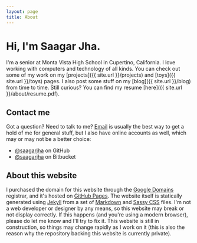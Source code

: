 ```yaml
---
layout: page
title: About
---
```


# Hi, I'm Saagar Jha.
I'm a senior at Monta Vista High School in Cupertino, California. I love working with computers and technology of all kinds. You can check out some of my work on my [projects]({{ site.url }}/projects) and [toys]({{ site.url }}/toys) pages. I also post some stuff on my [blog]({{ site.url }}/blog) from time to time. Still curious? You can find my resume [here]({{ site.url }}/about/resume.pdf).

## Contact me
Got a question? Need to talk to me? [Email](mailto:saagar@saagarjha.com) is usually the best way to get a hold of me for general stuff, but I also have online accounts as well, which may or may not be a better choice:

- [@saagarjha](https://github.com/saagarjha) on GitHub
- [@saagarjha](https://bitbucket.org/saagarjha/) on Bitbucket

## About this website
I purchased the domain for this website through the [Google Domains](https://domains.google/) registrar, and it's hosted on [GitHub Pages](https://pages.github.com). The website itself is statically generated using [Jekyll](https://jekyllrb.com) from a set of [Markdown](https://daringfireball.net/projects/markdown/) and [Sassy CSS](http://sass-lang.com) files. I'm not a web developer or designer by any means, so this website may break or not display correctly. If this happens (and you're using a modern browser), please do let me know and I'll try to fix it. This website is still in construction, so things may change rapidly as I work on it (this is also the reason why the repository backing this website is currently private).
